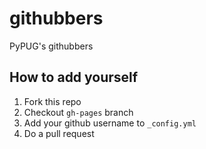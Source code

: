 # githubbers
PyPUG's githubbers

## How to add yourself
1. Fork this repo
2. Checkout `gh-pages` branch
3. Add your github username to `_config.yml`
4. Do a pull request